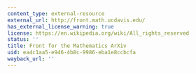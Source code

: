 ```yaml
---
content_type: external-resource
external_url: http://front.math.ucdavis.edu/
has_external_license_warning: true
license: https://en.wikipedia.org/wiki/All_rights_reserved
status: ''
title: Front for the Mathematics ArXiv
uid: ea4c1aa5-e946-4b8c-9986-eba1e8ccbcfa
wayback_url: ''
---
```

